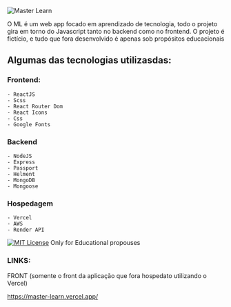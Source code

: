 ![Master Learn](https://github.com/wal-wizard/Master-Learn/assets/82295321/bfa4481f-2f53-49e1-9673-f45d0ba55ecd)


O ML é um web app focado em aprendizado de tecnologia, todo o projeto gira em torno do Javascript tanto no backend como no frontend. 
O projeto é fictício, e tudo que fora desenvolvido é apenas sob propósitos educacionais

## Algumas das tecnologias utilizasdas:

### Frontend:  
    - ReactJS
    - Scss
    - React Router Dom
    - React Icons 
    - Css
    - Google Fonts
### Backend 
    - NodeJS
    - Express
    - Passport 
    - Helment 
    - MongoDB
    - Mongoose

### Hospedagem
    - Vercel
    - AWS
    - Render API
    

[![MIT License](https://img.shields.io/badge/License-MIT-green.svg)](https://choosealicense.com/licenses/mit/)
Only for Educational propouses


### LINKS:

FRONT (somente o front da aplicação que fora hospedato utilizando o Vercel)

https://master-learn.vercel.app/


